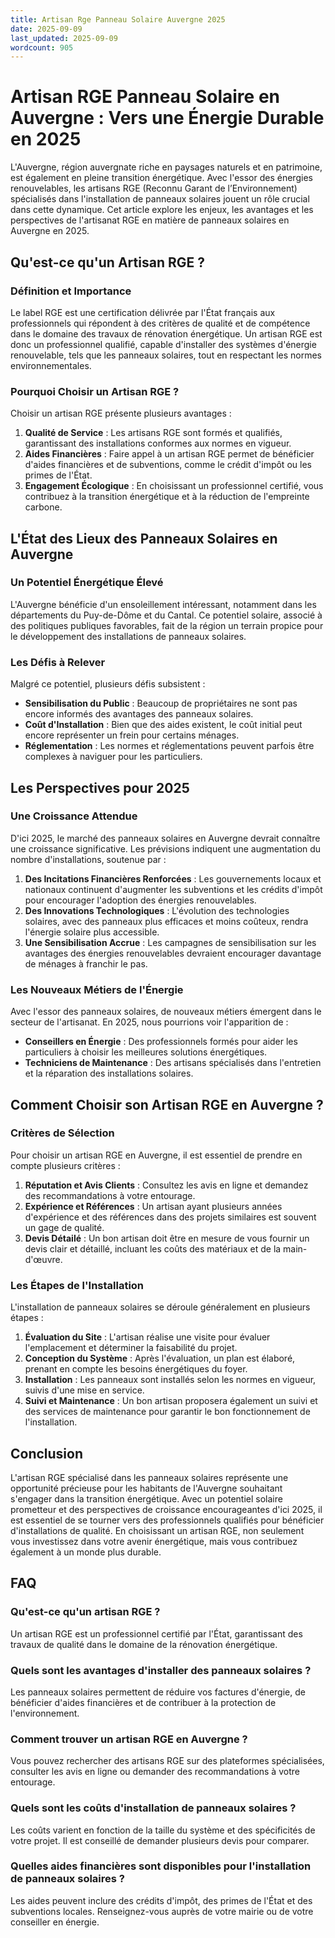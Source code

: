 ```yaml
---
title: Artisan Rge Panneau Solaire Auvergne 2025
date: 2025-09-09
last_updated: 2025-09-09
wordcount: 905
---
```


# Artisan RGE Panneau Solaire en Auvergne : Vers une Énergie Durable en 2025

L'Auvergne, région auvergnate riche en paysages naturels et en patrimoine, est également en pleine transition énergétique. Avec l'essor des énergies renouvelables, les artisans RGE (Reconnu Garant de l’Environnement) spécialisés dans l'installation de panneaux solaires jouent un rôle crucial dans cette dynamique. Cet article explore les enjeux, les avantages et les perspectives de l'artisanat RGE en matière de panneaux solaires en Auvergne en 2025.

## Qu'est-ce qu'un Artisan RGE ?

### Définition et Importance

Le label RGE est une certification délivrée par l'État français aux professionnels qui répondent à des critères de qualité et de compétence dans le domaine des travaux de rénovation énergétique. Un artisan RGE est donc un professionnel qualifié, capable d'installer des systèmes d'énergie renouvelable, tels que les panneaux solaires, tout en respectant les normes environnementales.

### Pourquoi Choisir un Artisan RGE ?

Choisir un artisan RGE présente plusieurs avantages :

1. **Qualité de Service** : Les artisans RGE sont formés et qualifiés, garantissant des installations conformes aux normes en vigueur.
2. **Aides Financières** : Faire appel à un artisan RGE permet de bénéficier d'aides financières et de subventions, comme le crédit d'impôt ou les primes de l'État.
3. **Engagement Écologique** : En choisissant un professionnel certifié, vous contribuez à la transition énergétique et à la réduction de l'empreinte carbone.

## L'État des Lieux des Panneaux Solaires en Auvergne

### Un Potentiel Énergétique Élevé

L'Auvergne bénéficie d'un ensoleillement intéressant, notamment dans les départements du Puy-de-Dôme et du Cantal. Ce potentiel solaire, associé à des politiques publiques favorables, fait de la région un terrain propice pour le développement des installations de panneaux solaires.

### Les Défis à Relever

Malgré ce potentiel, plusieurs défis subsistent :

- **Sensibilisation du Public** : Beaucoup de propriétaires ne sont pas encore informés des avantages des panneaux solaires.
- **Coût d'Installation** : Bien que des aides existent, le coût initial peut encore représenter un frein pour certains ménages.
- **Réglementation** : Les normes et réglementations peuvent parfois être complexes à naviguer pour les particuliers.

## Les Perspectives pour 2025

### Une Croissance Attendue

D'ici 2025, le marché des panneaux solaires en Auvergne devrait connaître une croissance significative. Les prévisions indiquent une augmentation du nombre d'installations, soutenue par :

1. **Des Incitations Financières Renforcées** : Les gouvernements locaux et nationaux continuent d'augmenter les subventions et les crédits d'impôt pour encourager l'adoption des énergies renouvelables.
2. **Des Innovations Technologiques** : L'évolution des technologies solaires, avec des panneaux plus efficaces et moins coûteux, rendra l'énergie solaire plus accessible.
3. **Une Sensibilisation Accrue** : Les campagnes de sensibilisation sur les avantages des énergies renouvelables devraient encourager davantage de ménages à franchir le pas.

### Les Nouveaux Métiers de l'Énergie

Avec l'essor des panneaux solaires, de nouveaux métiers émergent dans le secteur de l'artisanat. En 2025, nous pourrions voir l'apparition de :

- **Conseillers en Énergie** : Des professionnels formés pour aider les particuliers à choisir les meilleures solutions énergétiques.
- **Techniciens de Maintenance** : Des artisans spécialisés dans l'entretien et la réparation des installations solaires.

## Comment Choisir son Artisan RGE en Auvergne ?

### Critères de Sélection

Pour choisir un artisan RGE en Auvergne, il est essentiel de prendre en compte plusieurs critères :

1. **Réputation et Avis Clients** : Consultez les avis en ligne et demandez des recommandations à votre entourage.
2. **Expérience et Références** : Un artisan ayant plusieurs années d'expérience et des références dans des projets similaires est souvent un gage de qualité.
3. **Devis Détailé** : Un bon artisan doit être en mesure de vous fournir un devis clair et détaillé, incluant les coûts des matériaux et de la main-d'œuvre.

### Les Étapes de l'Installation

L'installation de panneaux solaires se déroule généralement en plusieurs étapes :

1. **Évaluation du Site** : L'artisan réalise une visite pour évaluer l'emplacement et déterminer la faisabilité du projet.
2. **Conception du Système** : Après l'évaluation, un plan est élaboré, prenant en compte les besoins énergétiques du foyer.
3. **Installation** : Les panneaux sont installés selon les normes en vigueur, suivis d'une mise en service.
4. **Suivi et Maintenance** : Un bon artisan proposera également un suivi et des services de maintenance pour garantir le bon fonctionnement de l'installation.

## Conclusion

L'artisan RGE spécialisé dans les panneaux solaires représente une opportunité précieuse pour les habitants de l'Auvergne souhaitant s'engager dans la transition énergétique. Avec un potentiel solaire prometteur et des perspectives de croissance encourageantes d'ici 2025, il est essentiel de se tourner vers des professionnels qualifiés pour bénéficier d'installations de qualité. En choisissant un artisan RGE, non seulement vous investissez dans votre avenir énergétique, mais vous contribuez également à un monde plus durable.

## FAQ

### Qu'est-ce qu'un artisan RGE ?

Un artisan RGE est un professionnel certifié par l'État, garantissant des travaux de qualité dans le domaine de la rénovation énergétique.

### Quels sont les avantages d'installer des panneaux solaires ?

Les panneaux solaires permettent de réduire vos factures d'énergie, de bénéficier d'aides financières et de contribuer à la protection de l'environnement.

### Comment trouver un artisan RGE en Auvergne ?

Vous pouvez rechercher des artisans RGE sur des plateformes spécialisées, consulter les avis en ligne ou demander des recommandations à votre entourage.

### Quels sont les coûts d'installation de panneaux solaires ?

Les coûts varient en fonction de la taille du système et des spécificités de votre projet. Il est conseillé de demander plusieurs devis pour comparer.

### Quelles aides financières sont disponibles pour l'installation de panneaux solaires ?

Les aides peuvent inclure des crédits d'impôt, des primes de l'État et des subventions locales. Renseignez-vous auprès de votre mairie ou de votre conseiller en énergie.